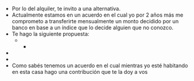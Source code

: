 - Por lo del alquiler, te invito a una alternativa.
- Actualmente estamos en un acuerdo en el cual yo por 2 años más me comprometo a transferirte mensualmente un monto decidido por un banco en base a un índice que lo decide alguien que no conozco.
- Te hago la siguiente propuesta:
	- -
-
-
- Como sabés tenemos un acuerdo en el cual mientras yo esté habitando en esta casa hago una contribución que te la doy a vos